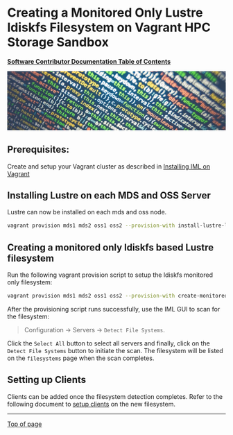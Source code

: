 # Creating a Monitored Only Lustre ldiskfs Filesystem on Vagrant HPC Storage Sandbox

[**Software Contributor Documentation Table of Contents**](cd_TOC.md)

![ldiskfs](md_Graphics/monitored_filesystem_sm.jpg)

## Prerequisites:

Create and setup your Vagrant cluster as described in [Installing IML on Vagrant](cd_Installing_IML_On_Vagrant.md)

## Installing Lustre on each MDS and OSS Server

Lustre can now be installed on each mds and oss node.

```bash
vagrant provision mds1 mds2 oss1 oss2 --provision-with install-lustre-ldiskfs
```

## Creating a monitored only ldiskfs based Lustre filesystem

Run the following vagrant provision script to setup the ldiskfs monitored only filesystem:

```bash
vagrant provision mds1 mds2 oss1 oss2 --provision-with create-monitored-ldiskfs-filesystem
```

After the provisioning script runs successfully, use the IML GUI to scan for the filesystem:

> Configuration -> Servers -> `Detect File Systems`. 

Click the `Select All` button to select all servers and finally, click on the `Detect File Systems` button to initiate the scan. The filesystem will be listed on the `filesystems` page when the scan completes.

## Setting up Clients

Clients can be added once the filesystem detection completes. Refer to the following document to [setup clients](cd_Setting_Up_Clients.md) on the new filesystem.

---

[Top of page](#creating-a-monitored-only-lustre-ldiskfs-filesystem-on-vagrant-hpc-storage-sandbox)
